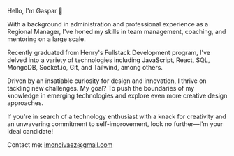 Hello, I'm Gaspar 👋

With a background in administration and professional experience as a Regional Manager, I've honed my skills in team management, coaching, and mentoring on a large scale.

Recently graduated from Henry's Fullstack Development program, I've delved into a variety of technologies including JavaScript, React, SQL, MongoDB, Socket.io, Git, and Tailwind, among others.

Driven by an insatiable curiosity for design and innovation, I thrive on tackling new challenges. My goal? To push the boundaries of my knowledge in emerging technologies and explore even more creative design approaches.

If you're in search of a technology enthusiast with a knack for creativity and an unwavering commitment to self-improvement, look no further—I'm your ideal candidate!

Contact me: imoncivaez@gmail.com
